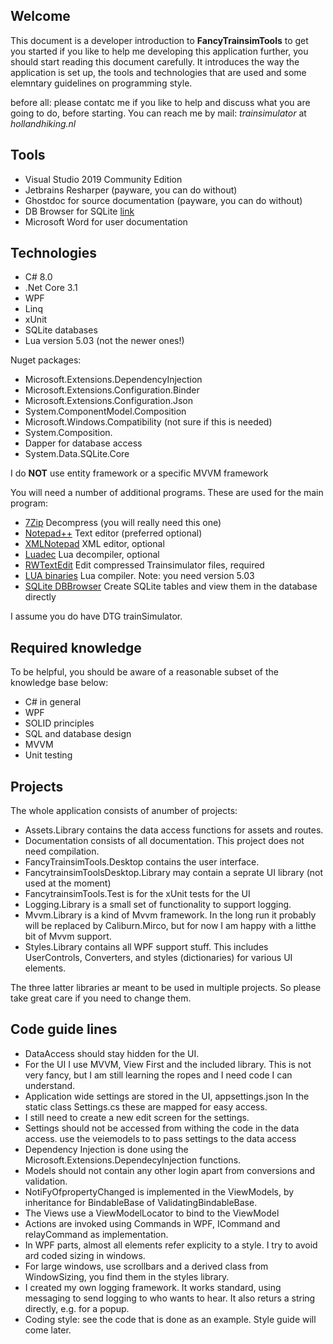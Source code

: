 ﻿## Welcome
This document is a developer introduction to **FancyTrainsimTools** to get you started if you like to help me developing this application 
further, you should start reading this document carefully. It introduces the way the application is set up, the tools and technologies 
that are used and some elemntary guidelines on programming style.

before all: please contatc me if you like to help and discuss what you are going to do, before starting. You can reach me by mail: 
_trainsimulator_ at _hollandhiking.nl_

## Tools

* Visual Studio 2019 Community Edition
* Jetbrains Resharper (payware, you can do without)
* Ghostdoc for source documentation (payware, you can do without)
* DB Browser for SQLite [link](https://sqlitebrowser.org/)
* Microsoft Word for user documentation

## Technologies

* C# 8.0
* .Net Core 3.1
* WPF
* Linq
* xUnit
* SQLite databases
* Lua version 5.03 (not the newer ones!)

Nuget packages:

* Microsoft.Extensions.DependencyInjection
* Microsoft.Extensions.Configuration.Binder
* Microsoft.Extensions.Configuration.Json
* System.ComponentModel.Composition
* Microsoft.Windows.Compatibility (not sure if this is needed)
* System.Composition.
* Dapper for database access
* System.Data.SQLite.Core

I do **NOT** use entity framework or a specific MVVM framework

You will need a number of additional programs. These are used for the main program:

* [7Zip](http://www.7-zip.org/download.html) Decompress (you will really need this one)
* [Notepad++](https://notepad-plus-plus.org/)	Text editor (preferred optional)
* [XMLNotepad](http://www.lovettsoftware.com/downloads/xmlnotepad/readme.htm)	XML editor, optional
* [Luadec](http://files.luaforge.net/releases/luadec/luadec) Lua decompiler, optional
* [RWTextEdit](https://www.ivimey.org/content/rwtextedit) Edit compressed Trainsimulator files, required
* [LUA binaries](http://luabinaries.sourceforge.net/) Lua compiler. Note: you need version 5.03
* [SQLite DBBrowser](https://sqlitebrowser.org/) Create SQLite tables and view them in the database directly

I assume you do have DTG trainSimulator.

## Required knowledge

To be helpful, you should be aware of a reasonable subset of the knowledge base below:

* C# in general
* WPF
* SOLID principles
* SQL and database design 
* MVVM
* Unit testing

## Projects

The whole application consists of anumber of projects:

* Assets.Library contains the data access functions for assets and routes. 
* Documentation consists of all documentation. This project does not need compilation.
* FancyTrainsimTools.Desktop contains the user interface.
* FancytrainsimToolsDesktop.Library may contain a seprate UI library (not used at the moment)
* FancytrainsimTools.Test is for the xUnit tests for the UI
* Logging.Library is a small set of functionality to support logging. 
* Mvvm.Library is a kind of Mvvm framework. In the long run it probably will be replaced by Caliburn.Mirco, but for now I am happy with a litthe bit of Mvvm support.
* Styles.Library contains all WPF support stuff. This includes UserControls, Converters, and styles (dictionaries) for various UI elements.

The three latter libraries ar meant to be used in multiple projects. So please take great care if you need to change them.

## Code guide lines

* DataAccess should stay hidden for the UI.
* For the UI I use MVVM, View First and the included library. This is not very fancy, but I am still learning the ropes and I need code I can understand.
* Application wide settings are stored in the UI, appsettings.json In the static class Settings.cs these are mapped for easy access.
* I still need to create a new edit screen for the settings.
* Settings should not be accessed from withing the code in the data access. use the veiemodels to to pass settings to the data access
* Dependency Injection is done using the Microsoft.Extensions.DependecyInjection functions.
* Models should not contain any other login apart from conversions and validation.
* NotiFyOfpropertyChanged is implemented in the ViewModels, by inheritance for BindableBase of ValidatingBindableBase.
* The Views use a ViewModelLocator to bind to the ViewModel
* Actions are invoked using Commands in WPF, ICommand and relayCommand as implementation.
* In WPF parts, almost all elements refer explicity to a style. I try to avoid ard coded sizing in windows.
* For large windows, use scrollbars and a derived class from WindowSizing, you find them in the styles library.
* I created my own logging framework. It works standard, using messaging to send logging to who wants to hear. It also returs a string directly, e.g. for a popup.
* Coding style: see the code that is done as an example. Style guide will come later.





